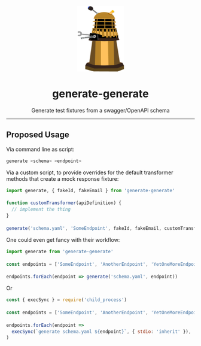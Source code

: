 <div align="center">
<img src="img/doctor_who_dalek_by_konpatchi-d873tm6.png" alt="emotion" height="175" width="125">
<h1>generate-generate</h1>
<p>Generate test fixtures from a swagger/OpenAPI schema</p>
</div>
<hr />

## Proposed Usage

Via command line as script:

```bash
generate <schema> <endpoint>
```

Via a custom script, to provide overrides for the default transformer methods that create a mock response fixture:

```javascript
import generate, { fakeId, fakeEmail } from 'generate-generate'

function customTransformer(apiDefinition) {
  // implement the thing
}

generate('schema.yaml', 'SomeEndpoint', fakeId, fakeEmail, customTransformer)
```

One could even get fancy with their workflow:

```javascript
import generate from 'generate-generate'

const endpoints = ['SomeEndpoint', 'AnotherEndpoint', 'YetOneMoreEndpoint']

endpoints.forEach(endpoint => generate('schema.yaml', endpoint))
```

Or

```javascript
const { execSync } = require('child_process')

const endpoints = ['SomeEndpoint', 'AnotherEndpoint', 'YetOneMoreEndpoint']

endpoints.forEach(endpoint =>
  execSync(`generate schema.yaml ${endpoint}`, { stdio: 'inherit' }),
)
```
